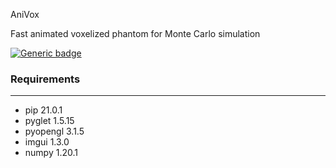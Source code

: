 AniVox

Fast animated voxelized phantom for Monte Carlo simulation

[![Generic badge](https://img.shields.io/badge/Python-3.7-blue.svg)](https://shields.io/)

### Requirements

 ---
 
* pip 21.0.1
* pyglet 1.5.15
* pyopengl 3.1.5
* imgui 1.3.0
* numpy 1.20.1
